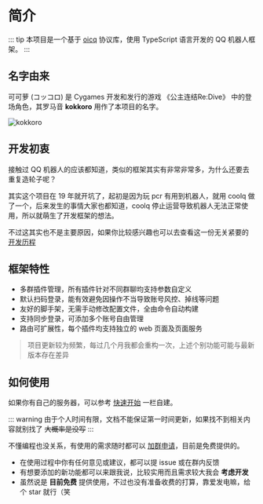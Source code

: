 # 简介

::: tip
本项目是一个基于 [oicq](https://github.com/takayama-lily/oicq) 协议库，使用 TypeScript 语言开发的 QQ 机器人框架。
:::

## 名字由来

可可萝 (コッコロ) 是 Cygames 开发和发行的游戏 《公主连结Re:Dive》 中的登场角色，其罗马音 **kokkoro** 用作了本项目的名字。

![kokkoro](/kokkoro.png)

## 开发初衷

接触过 QQ 机器人的应该都知道，类似的框架其实有非常非常多，为什么还要去重复造轮子呢？  

其实这个项目在 19 年就开坑了，起初是因为玩 pcr 有用到机器人，就用 coolq 做了一个，后来发生的事情大家也都知道，coolq 停止运营导致机器人无法正常使用，所以就萌生了开发框架的想法。

不过这其实也不是主要原因，如果你比较感兴趣也可以去查看这一份无关紧要的 [开发历程](/guide/history.md)

## 框架特性

+ 多群插件管理，所有插件针对不同群聊均支持参数自定义
+ 默认扫码登录，能有效避免因操作不当导致账号风控、掉线等问题
+ 友好的脚手架，无需手动修改配置文件，全由命令自动构建
+ 支持同步登录，可添加多个账号自由管理
+ 路由可扩展性，每个插件均支持独立的 web 页面及页面服务

> 项目更新较为频繁，每过几个月我都会重构一次，上述个别功能可能与最新版本存在差异  

## 如何使用

如果你有自己的服务器，可以参考 [快速开始](/guide/start.md) 一栏自建。

::: warning
由于个人时间有限，文档不能保证第一时间更新，如果找不到相关内容就别找了 ~~大概率是没写~~
:::

不懂编程也没关系，有使用的需求随时都可以 [加群申请](https://jq.qq.com/?_wv=1027&k=3hcWCnhq)，目前是免费提供的。

+ 在使用过程中你有任何意见或建议，都可以提 issue 或在群内反馈
+ 有想要添加的新功能都可以来跟我说，比较实用而且需求较大我会 **考虑开发**
+ 虽然说是 **目前免费** 提供使用，不过也没有准备收费的打算，靠爱发电嘛，给个 star 就行（笑

